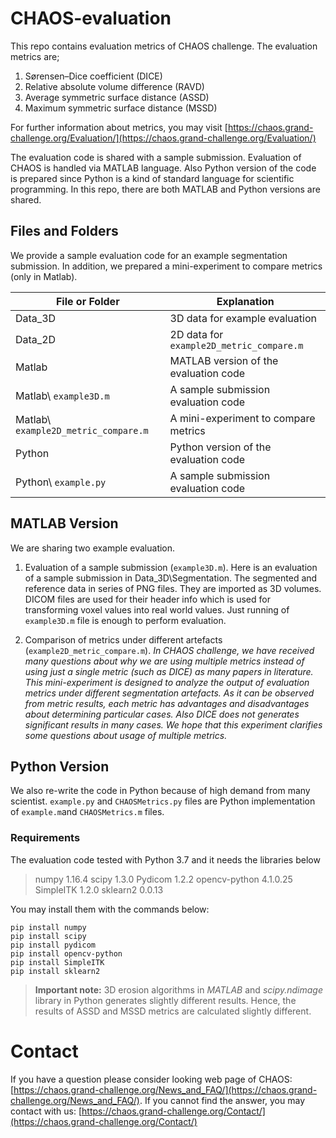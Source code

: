 # CHAOS-evaluation
This repo contains evaluation metrics of CHAOS challenge. The evaluation metrics are; 

 1. Sørensen–Dice coefficient (DICE) 
 2. Relative absolute volume difference (RAVD)
 3. Average symmetric surface distance (ASSD)
 4. Maximum symmetric surface distance (MSSD)

For further information about metrics, you may visit [https://chaos.grand-challenge.org/Evaluation/](https://chaos.grand-challenge.org/Evaluation/)

The evaluation code is shared with a sample submission. Evaluation of CHAOS is handled via MATLAB language. Also Python version of the code is prepared since Python is a kind of standard language for scientific programming. In this repo, there are both MATLAB and Python versions are shared.

## Files and Folders
We provide a sample evaluation code for an example segmentation submission. In addition, we prepared a mini-experiment to compare metrics (only in Matlab).

|File or Folder                    |Explanation
|----------------|-------------------------|
|Data_3D |3D data for example evaluation|
|Data_2D |2D data for `example2D_metric_compare.m`     |
|Matlab  |MATLAB version of the evaluation code|
|Matlab\ `example3D.m`  |A sample submission evaluation code|
|Matlab\ `example2D_metric_compare.m`  |A mini-experiment to compare metrics|
|Python  |Python version of the evaluation code|
|Python\ `example.py`  |A sample submission evaluation code|

## MATLAB Version
We are sharing two example evaluation.

 1. Evaluation of a sample submission (`example3D.m`).
 Here is an evaluation of a sample submission in Data_3D\Segmentation. The segmented and reference data in series of PNG files. They are imported as 3D volumes. DICOM files are used for their header info which is used for transforming voxel values into real world values. Just running of `example3D.m` file is enough to perform evaluation.

2. Comparison of metrics under different artefacts (`example2D_metric_compare.m`).
*In CHAOS challenge, we have received many questions about why we are using multiple metrics instead of using just  a single metric (such as DICE) as many papers in literature. This mini-experiment is designed to analyze the output of evaluation metrics under different segmentation artefacts. As it can be observed from metric results, each metric has advantages and disadvantages about determining particular cases. Also DICE does not generates significant results in many cases. We hope that this experiment clarifies some questions about usage of multiple metrics.*

## Python Version
We also re-write the code in Python because of high demand from many scientist. `example.py` and `CHAOSMetrics.py` files are Python implementation of `example.m`and `CHAOSMetrics.m` files.

### Requirements
The evaluation code tested with Python 3.7 and it needs the libraries below

> numpy 1.16.4
> scipy 1.3.0
> Pydicom 1.2.2
> opencv-python 4.1.0.25 
> SimpleITK 1.2.0 
> sklearn2 0.0.13 

You may install them with the commands below:

    pip install numpy
    pip install scipy
    pip install pydicom
    pip install opencv-python
    pip install SimpleITK
    pip install sklearn2

> **Important note:** 3D erosion algorithms in *MATLAB* and *scipy.ndimage* library in Python generates slightly different results. Hence, the results of ASSD and MSSD metrics are calculated slightly different.

# Contact
If you have a question please consider looking web page of CHAOS:  [https://chaos.grand-challenge.org/News_and_FAQ/](https://chaos.grand-challenge.org/News_and_FAQ/). 
If you cannot find the answer, you may contact with us: [https://chaos.grand-challenge.org/Contact/](https://chaos.grand-challenge.org/Contact/)




